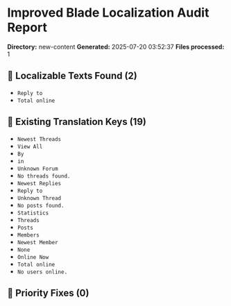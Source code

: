 # Improved Blade Localization Audit Report

**Directory:** new-content
**Generated:** 2025-07-20 03:52:37
**Files processed:** 1

## 📝 Localizable Texts Found (2)

- `Reply to`
- `Total online`

## 🔑 Existing Translation Keys (19)

- `Newest Threads`
- `View All`
- `By`
- `in`
- `Unknown Forum`
- `No threads found.`
- `Newest Replies`
- `Reply to`
- `Unknown Thread`
- `No posts found.`
- `Statistics`
- `Threads`
- `Posts`
- `Members`
- `Newest Member`
- `None`
- `Online Now`
- `Total online`
- `No users online.`

## 🎯 Priority Fixes (0)

